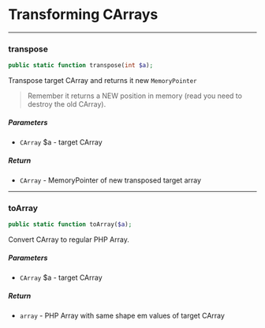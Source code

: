 # Transforming CArrays

---

### transpose

```php
public static function transpose(int $a);
```
Transpose target CArray and returns it new `MemoryPointer`

> Remember it returns a NEW position in memory (read you need to destroy the old CArray).

##### Parameters

- `CArray` $a - target CArray

##### Return

- `CArray` - MemoryPointer of new transposed target array


---


### toArray

```php
public static function toArray($a);
```
Convert CArray to regular PHP Array.

##### Parameters

- `CArray` $a - target CArray

##### Return

- `array` - PHP Array with same shape em values of target CArray


